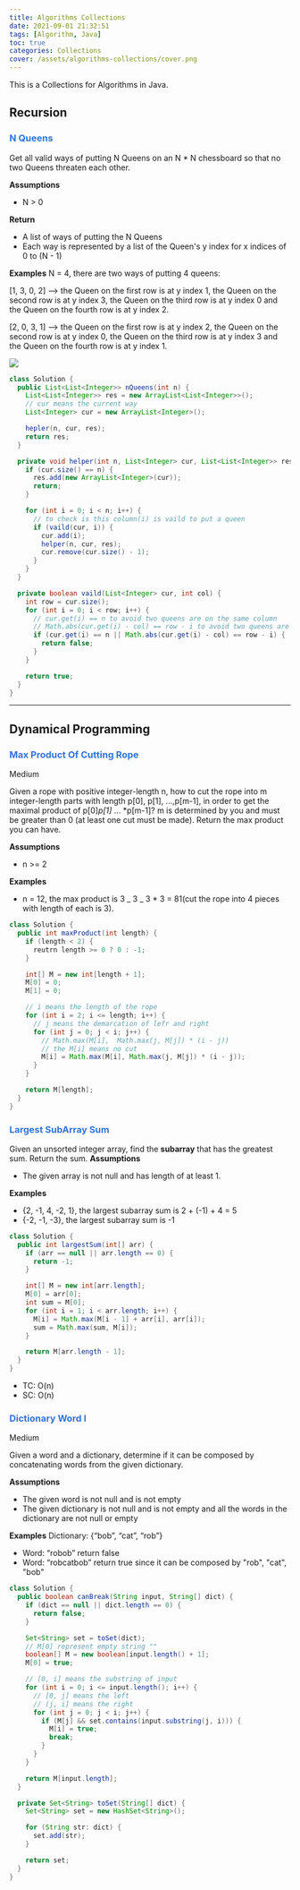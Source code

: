 ```yaml
---
title: Algorithms Collections
date: 2021-09-01 21:32:51
tags: [Algorithm, Java]
toc: true
categories: Collections
cover: /assets/algorithms-collections/cover.png
---
```


This is a Collections for Algorithms in Java.

<!-- more -->

## Recursion

### <font color=#3273DC>N Queens</font>

Get all valid ways of putting N Queens on an N \* N chessboard so that no two Queens threaten each other.

**Assumptions**

- N > 0

**Return**

- A list of ways of putting the N Queens
- Each way is represented by a list of the Queen's y index for x indices of 0 to (N - 1)

**Examples**
N = 4, there are two ways of putting 4 queens:

[1, 3, 0, 2] --> the Queen on the first row is at y index 1, the Queen on the second row is at y index 3, the Queen on the third row is at y index 0 and the Queen on the fourth row is at y index 2.

[2, 0, 3, 1] --> the Queen on the first row is at y index 2, the Queen on the second row is at y index 0, the Queen on the third row is at y index 3 and the Queen on the fourth row is at y index 1.

![](/assets/algorithms-collections/recursion-01.png)

```java
class Solution {
  public List<List<Integer>> nQueens(int n) {
    List<List<Integer>> res = new ArrayList<List<Integer>>();
    // cur means the current way
    List<Integer> cur = new ArrayList<Integer>();

    hepler(n, cur, res);
    return res;
  }

  private void helper(int n, List<Integer> cur, List<List<Integer>> res) {
    if (cur.size() == n) {
      res.add(new ArrayList<Integer>(cur));
      return;
    }

    for (int i = 0; i < n; i++) {
      // to check is this column(i) is vaild to put a queen
      if (vaild(cur, i)) {
        cur.add(i);
        helper(n, cur, res);
        cur.remove(cur.size() - 1);
      }
    }
  }

  private boolean vaild(List<Integer> cur, int col) {
    int row = cur.size();
    for (int i = 0; i < row; i++) {
      // cur.get(i) == n to avoid two queens are on the same column
      // Math.abs(cur.get(i) - col) == row - i to avoid two queens are on the same slash
      if (cur.get(i) == n || Math.abs(cur.get(i) - col) == row - i) {
        return false;
      }
    }

    return true;
  }
}
```

---

## Dynamical Programming

### <font color=3273DC>Max Product Of Cutting Rope</font>

<span class="tag is-medium">Medium</span>

Given a rope with positive integer-length n, how to cut the rope into m integer-length parts with length p[0], p[1], ...,p[m-1], in order to get the maximal product of p[0]_p[1]_ ... \*p[m-1]? m is determined by you and must be greater than 0 (at least one cut must be made). Return the max product you can have.

**Assumptions**

- n >= 2

**Examples**

- n = 12, the max product is 3 _ 3 _ 3 \* 3 = 81(cut the rope into 4 pieces with length of each is 3).

```java
class Solution {
  public int maxProduct(int length) {
    if (length < 2) {
      reutrn length >= 0 ? 0 : -1;
    }

    int[] M = new int[length + 1];
    M[0] = 0;
    M[1] = 0;

    // i means the length of the rope
    for (int i = 2; i <= length; i++) {
      // j means the demarcation of lefr and right
      for (int j = 0; j < i; j++) {
        // Math.max(M[i],  Math.max(j, M[j]) * (i - j))
        // the M[i] means no cut
        M[i] = Math.max(M[i], Math.max(j, M[j]) * (i - j));
      }
    }

    return M[length];
  }
}
```

### <font color=#3273DC>Largest SubArray Sum</font>

Given an unsorted integer array, find the **subarray** that has the greatest sum. Return the sum.
**Assumptions**

- The given array is not null and has length of at least 1.

**Examples**

- {2, -1, 4, -2, 1}, the largest subarray sum is 2 + (-1) + 4 = 5
- {-2, -1, -3}, the largest subarray sum is -1

```java
class Solution {
  public int largestSum(int[] arr) {
    if (arr == null || arr.length == 0) {
      return -1;
    }

    int[] M = new int[arr.length];
    M[0] = arr[0];
    int sum = M[0];
    for (int i = 1; i < arr.length; i++) {
      M[i] = Math.max(M[i - 1] + arr[i], arr[i]);
      sum = Math.max(sum, M[i]);
    }

    return M[arr.length - 1];
  }
}
```

- TC: O(n)
- SC: O(n)

### <font color=#3273DC>Dictionary Word I</font>

<span class="tag is-medium">Medium</span>

Given a word and a dictionary, determine if it can be composed by concatenating words from the given dictionary.

**Assumptions**

- The given word is not null and is not empty
- The given dictionary is not null and is not empty and all the words in the dictionary are not null or empty

**Examples**
Dictionary: {“bob”, “cat”, “rob”}

- Word: “robob” return false
- Word: “robcatbob” return true since it can be composed by "rob", "cat", "bob"

```java
class Solution {
  public boolean canBreak(String input, String[] dict) {
    if (dict == null || dict.length == 0) {
      return false;
    }

    Set<String> set = toSet(dict);
    // M[0] represent empty string ""
    boolean[] M = new boolean[input.length() + 1];
    M[0] = true;

    // [0, i] means the substring of input
    for (int i = 0; i <= input.length(); i++) {
      // [0, j] means the left
      // (j, i] means the right
      for (int j = 0; j < i; j++) {
        if (M[j] && set.contains(input.substring(j, i))) {
          M[i] = true;
          break;
        }
      }
    }

    return M[input.length];
  }

  private Set<String> toSet(String[] dict) {
    Set<String> set = new HashSet<String>();

    for (String str: dict) {
      set.add(str);
    }

    return set;
  }
}
```
